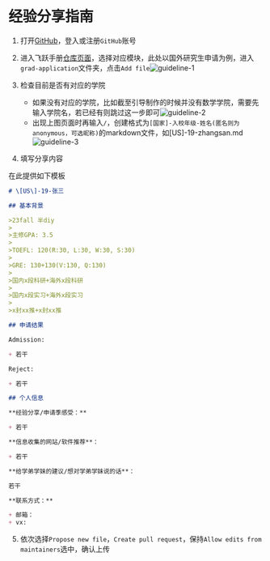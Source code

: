 # 经验分享指南

1. 打开[GitHub](https://github.com/)，登入或注册`GitHub`账号
2. 进入飞跃手册[仓库页面](https://github.com/scu-flying/scu-flying.github.io/tree/main/docs)，选择对应模块，此处以国外研究生申请为例，进入`grad-application`文件夹，点击`Add file`![guideline-1](img/guideline-1.png)
3. 检查目前是否有对应的学院
   + 如果没有对应的学院，比如截至引导制作的时候并没有数学学院，需要先输入学院名，若已经有则跳过这一步即可![guideline-2](img/guideline-2.png)
   + 出现上图页面时再输入`/`，创建格式为`[国家]-入校年级-姓名(匿名则为anonymous，可选昵称)`的markdown文件，如[US]-19-zhangsan.md![guideline-3](img/guideline-3.png)

4. 填写分享内容

在此提供如下模板

```markdown
# \[US\]-19-张三

## 基本背景

>23fall 半diy
>
>主修GPA: 3.5
>
>TOEFL: 120(R:30, L:30, W:30, S:30)
>
>GRE: 130+130(V:130, Q:130)
>
>国内x段科研+海外x段科研
>
>国内x段实习+海外x段实习
>
>x封xx推+x封xx推

## 申请结果

Admission:

+ 若干

Reject:

+ 若干

## 个人信息

**经验分享/申请季感受：**

+ 若干

**信息收集的网站/软件推荐**：

+ 若干

**给学弟学妹的建议/想对学弟学妹说的话**：

若干

**联系方式：**

+ 邮箱：
+ vx:
```

5. 依次选择`Propose new file`，`Create pull request`，保持`Allow edits from maintainers`选中，确认上传
